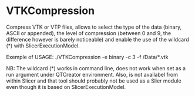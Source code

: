 VTKCompression
==============

Compress VTK or VTP files, allows to select the type of the data (binary, ASCII or appended), the level of compression (between 0 and 9, the difference however is barely noticeable) and enable the use of the wildcard (*) with SlicerExecutionModel.

Exemple of USAGE: ./VTKCompression -e binary -c 3 -f /Data/*.vtk

NB: The wildcard (*) works in command line, does not work when set as a run argument under QTCreator environment. Also, is not availabel from within Slicer and that tool should probably not be used as a Slier module even though it is based on SlicerExecutionModel.
